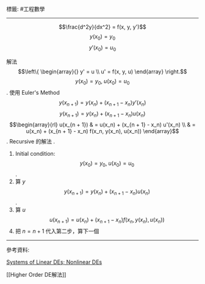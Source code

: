 標籤: #工程數學 

---

$$\frac{d^2y}{dx^2} = f(x, y, y')$$
$$y(x_0) = y_0$$
$$y'(x_0) = u_0$$

解法
$$\left\{ 
	\begin{array}{}
		y' = u \\
		u' = f(x, y, u)
	\end{array}
\right.$$
$$y(x_0) = y_0, \; u(x_0) = u_0$$
.
使用 Euler's Method
$$y(x_{n + 1}) = y(x_n) + (x_{n + 1} - x_n)y'(x_n)$$
$$y(x_{n + 1}) = y(x_n) + 
                 (x_{n + 1} - x_n)u(x_n)$$
$$\begin{array}{rl}
u(x_{n + 1}) & = u(x_n) + 
                 (x_{n + 1} - 
				  x_n) u'(x_n) \\
			 & = u(x_n) + 
			     (x_{n + 1} - x_n)
				 f(x_n, y(x_n), u(x_n))
\end{array}$$
.
Recursive 的解法
.
1. Initial condition:
$$y(x_0) = y_0,\; u(x_0) = u_0$$
.
2. 算 $y$
$$y(x_{n + 1}) = y(x_n) + 
                 (x_{n + 1} - x_n)u(x_n)$$
.
3. 算 $u$
$$u(x_{n + 1}) = u(x_n) + 
                 (x_{n + 1} - x_n)
				 f(x_n, y(x_n), u(x_n))$$
4. 把 $n = n + 1$ 代入第二步，算下一個

---

參考資料:

[Systems of Linear DEs; Nonlinear DEs](https://youtu.be/4g4Jft-3LCU)

[[Higher Order DE解法]]